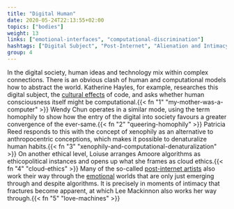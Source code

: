 ```yaml
---
title: "Digital Human"
date: 2020-05-24T22:13:55+02:00
topics: ["bodies"]
weight: 13
links: ["emotional-interfaces", "computational-discrimination"]
hashtags: ["Digital Subject", "Post-Internet", "Alienation and Intimacy"]
group: 4
---
```


In the digital society, human ideas and technology mix within complex connections. There is an obvious clash of human and computational models how to abstract the world. Katherine Hayles, for example, researches this digital subject, the [cultural effects](https://pdfs.semanticscholar.org/d009/646e46ae849d535272a5ad4d1a5a75caa514.pdf) of code, and asks whether human consciousness itself might be computational.{{< fn "1" "my-mother-was-a-computer" >}} Wendy Chun operates in a similar mode, using the term homophily to show how the entry of the digital into society favours a greater convergence of the ever-same.{{< fn "2" "queering-homophily" >}} Patricia Reed responds to this with the concept of xenophily as an alternative to anthropocentric conceptions, which makes it possible to denaturalize human habits.{{< fn "3" "xenophily-and-computational-denaturalization" >}} On another ethical level, Loiuse arranges Amoore algorithms as ethicopolitical instances and opens up what she frames as cloud ethics.{{< fn "4" "cloud-ethics" >}} Many of the so-called [post-internet artists](https://mdbk.de/en/exhibitions/link-in-bio-kunst-nach-den-sozialen-medien/) also work their way through the [emotional](http://algorithmicintimacies.xyz/) worlds that are only just emerging through and despite algorithms. It is precisely in moments of intimacy that fractures become apparent, at which Lee Mackinnon also works her way through.{{< fn "5" "love-machines" >}}
